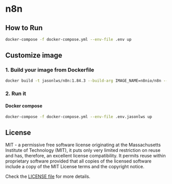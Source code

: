 # n8n

## How to Run

```bash
docker-compose -f docker-compose.yml --env-file .env up
```

## Customize image

### 1. Build your image from Dockerfile

```bash
docker build -t jasonlws/n8n:1.84.3 --build-arg IMAGE_NAME=n8nio/n8n --build-arg IMAGE_TAG=1.84.3 --no-cache .
```

### 2. Run it

#### Docker compose

```bash
docker-compose -f docker-compose.yml --env-file .env.jasonlws up
```

## License

MIT - a permissive free software license originating at the Massachusetts Institute of Technology (MIT), it puts only very limited restriction on reuse and has, therefore, an excellent license compatibility. It permits reuse within proprietary software provided that all copies of the licensed software include a copy of the MIT License terms and the copyright notice.

Check the [LICENSE file](https://github.com/jasonlws/docker-library/blob/master/LICENSE) for more details.